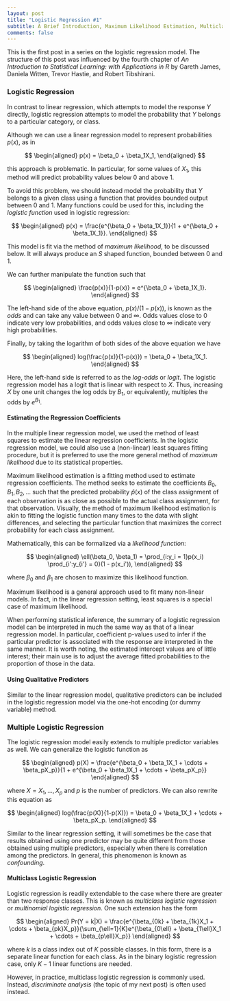 ```yaml
---
layout: post
title: "Logistic Regression #1"
subtitle: A Brief Introduction, Maximum Likelihood Estimation, Multiclass Logistic Regression, and More
comments: false
---
```


This is the first post in a series on the logistic regression model.  The structure of this post was influenced by the fourth chapter of *An Introduction to Statistical Learning: with Applications in R* by Gareth James, Daniela Witten, Trevor Hastie, and Robert Tibshirani.

### Logistic Regression

In contrast to linear regression, which attempts to model the response $Y$ directly, logistic regression attempts to model the probability that $Y$ belongs to a particular category, or class.

Although we can use a linear regression model to represent probabilities $p(x)$, as in 

$$
\begin{aligned} 
p(x) = \beta_0 + \beta_1X_1,
\end{aligned}
$$

this approach is problematic.  In particular, for some values of $X_1$, this method will predict probability values below 0 and above 1.

To avoid this problem, we should instead model the probability that $Y$ belongs to a given class using a function that provides bounded output between 0 and 1.  Many functions could be used for this, including the *logistic function* used in logistic regression:

$$
\begin{aligned} 
p(x) = \frac{e^{\beta_0 + \beta_1X_1}}{1 + e^{\beta_0 + \beta_1X_1}}.
\end{aligned}
$$

This model is fit via the method of *maximum likelihood*, to be discussed below.  It will always produce an $S$ shaped function, bounded between 0 and 1.

We can further manipulate the function such that 

$$
\begin{aligned} 
\frac{p(x)}{1-p(x)} = e^{\beta_0 + \beta_1X_1}.
\end{aligned}
$$

The left-hand side of the above equation, $p(x) / (1 - p(x))$, is known as the *odds* and can take any value between 0 and $\infty$.  Odds values close to 0 indicate very low probabilities, and odds values close to $\infty$ indicate very high probabilities.

Finally, by taking the logarithm of both sides of the above equation we have

$$
\begin{aligned} 
log(\frac{p(x)}{1-p(x)}) = \beta_0 + \beta_1X_1.
\end{aligned}
$$

Here, the left-hand side is referred to as the *log-odds* or *logit*.  The logistic regression model has a logit that is linear with respect to $X$.  Thus, increasing $X$ by one unit changes the log odds by $B_1$, or equivalently, multiples the odds by $e^{B_1}$. 

#### Estimating the Regression Coefficients

In the multiple linear regression model, we used the method of least squares to estimate the linear regression coefficients.  In the logistic regression model, we could also use a (non-linear) least squares fitting procedure, but it is preferred to use the more general method of *maximum likelihood* due to its statistical properties.

Maximum likelihood estimation is a fitting method used to estimate regression coefficients.  The method seeks to estimate the coefficients $B_0, B_1, B_2, \ldots$ such that the predicted probability $\hat{p}(x)$ of the class assignment of each observation is as close as possible to the actual class assignment, for that observation.  Visually, the method of maximum likelihood estimation is akin to fitting the logistic function many times to the data with slight differences, and selecting the particular function that maximizes the correct probability for each class assignment.

Mathematically, this can be formalized via a *likelihood function*:

$$
\begin{aligned} 
\ell(\beta_0, \beta_1) = \prod_{i:y_i = 1}p(x_i) \prod_{i':y_{i'} = 0}(1 - p(x_i')),
\end{aligned}
$$

where $\beta_0$ and $\beta_1$ are chosen to maximize this likelihood function.

Maximum likelihood is a general approach used to fit many non-linear models.  In fact, in the linear regression setting, least squares is a special case of maximum likelihood.

When performing statistical inference, the summary of a logistic regression model can be interpreted in much the same way as that of a linear regression model.  In particular, coefficient p-values used to infer if the particular predictor is associated with the response are interpreted in the same manner.  It is worth noting, the estimated intercept values are of little interest; their main use is to adjust the average fitted probabilities to the proportion of those in the data.

#### Using Qualitative Predictors

Similar to the linear regression model, qualitative predictors can be included in the logistic regression model via the one-hot encoding (or dummy variable) method.

### Multiple Logistic Regression

The logistic regression model easily extends to multiple predictor variables as well.  We can generalize the logistic function as 

$$
\begin{aligned} 
p(X) = \frac{e^{\beta_0 + \beta_1X_1 + \cdots + \beta_pX_p}}{1 + e^{\beta_0 + \beta_1X_1 + \cdots + \beta_pX_p}}
\end{aligned}
$$

where $X = X_1, \ldots, X_p$ and $p$ is the number of predictors.  We can also rewrite this equation as

$$
\begin{aligned} 
log(\frac{p(X)}{1-p(X)}) = \beta_0 + \beta_1X_1 + \cdots + \beta_pX_p.
\end{aligned}
$$

Similar to the linear regression setting, it will sometimes be the case that results obtained using one predictor may be quite different from those obtained using multiple predictors, especially when there is correlation among the predictors.  In general, this phenomenon is known as *confounding*.

#### Multiclass Logistic Regression

Logistic regression is readily extendable to the case where there are greater than two response classes.  This is known as *multiclass logistic regression* or *multinomial logistic regression*.  One such extension has the form

$$
\begin{aligned} 
Pr(Y = k|X) = \frac{e^{\beta_{0k} + \beta_{1k}X_1 + \cdots + \beta_{pk}X_p}}{\sum_{\ell=1}{K}e^{\beta_{0\ell} + \beta_{1\ell}X_1 + \cdots + \beta_{p\ell}X_p}}
\end{aligned}
$$

where $k$ is a class index out of $K$ possible classes.  In this form, there is a separate linear function for each class.  As in the binary logistic regression case, only $K-1$ linear functions are needed.

However, in practice, multiclass logistic regression is commonly used.  Instead, *discriminate analysis* (the topic of my next post) is often used instead.
